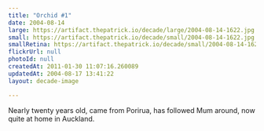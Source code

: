 ```yaml
---
title: "Orchid #1"
date: 2004-08-14
large: https://artifact.thepatrick.io/decade/large/2004-08-14-1622.jpg
small: https://artifact.thepatrick.io/decade/small/2004-08-14-1622.jpg
smallRetina: https://artifact.thepatrick.io/decade/small/2004-08-14-1622@2x.jpg
flickrUrl: null
photoId: null
createdAt: 2011-01-30 11:07:16.260089
updatedAt: 2004-08-17 13:41:22
layout: decade-image

---
```

Nearly twenty years old, came from Porirua, has followed Mum around, now quite at home in Auckland.
